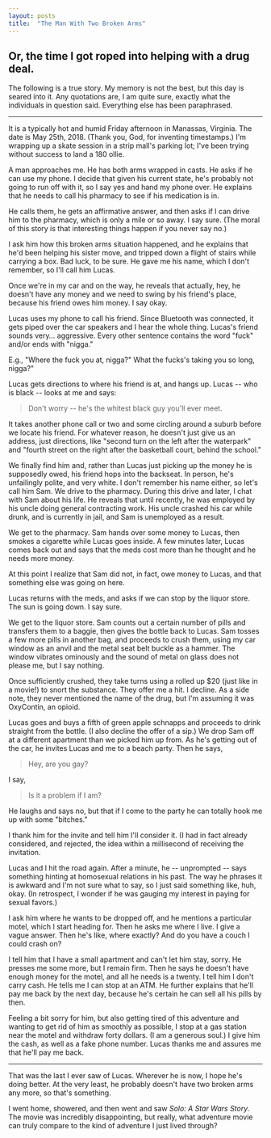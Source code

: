 ```yaml
---
layout: posts
title:  "The Man With Two Broken Arms"
---
```


## Or, the time I got roped into helping with a drug deal.

The following is a true story. My memory is not the best, but this day is seared into it. Any quotations are, I am quite sure, exactly what the individuals in question said. Everything else has been paraphrased.

----------

It is a typically hot and humid Friday afternoon in Manassas, Virginia. The date is May 25th, 2018. (Thank you, God, for inventing timestamps.) I'm wrapping up a skate session in a strip mall's parking lot; I've been trying without success to land a 180 ollie. 

A man approaches me. He has both arms wrapped in casts. He asks if he can use my phone. I decide that given his current state, he's probably not going to run off with it, so I say yes and hand my phone over. He explains that he needs to call his pharmacy to see if his medication is in. 

He calls them, he gets an affirmative answer, and then asks if I can drive him to the pharmacy, which is only a mile or so away. I say sure. (The moral of this story is that interesting things happen if you never say no.) 

I ask him how this broken arms situation happened, and he explains that he'd been helping his sister move, and tripped down a flight of stairs while carrying a box. Bad luck, to be sure. He gave me his name, which I don't remember, so I'll call him Lucas. 

Once we're in my car and on the way, he reveals that actually, hey, he doesn't have any money and we need to swing by his friend's place, because his friend owes him money. I say okay.

Lucas uses my phone to call his friend. Since Bluetooth was connected, it gets piped over the car speakers and I hear the whole thing. Lucas's friend sounds very… aggressive. Every other sentence contains the word "fuck" and/or ends with "nigga."

E.g., "Where the fuck you at, nigga?" What the fucks's taking you so long, nigga?"

Lucas gets directions to where his friend is at, and hangs up. Lucas -- who is black -- looks at me and says:

> Don't worry -- he's the whitest black guy you'll ever meet.

It takes another phone call or two and some circling around a suburb before we locate his friend. For whatever reason, he doesn't just give us an address, just directions, like "second turn on the left after the waterpark" and "fourth street on the right after the basketball court, behind the school."

We finally find him and, rather than Lucas just picking up the money he is supposedly owed, his friend hops into the backseat. In person, he's unfailingly polite, and very white. I don't remember his name either, so let's call him Sam. We drive to the pharmacy. During this drive and later, I chat with Sam about his life. He reveals that until recently, he was employed by his uncle doing general contracting work. His uncle crashed his car while drunk, and is currently in jail, and Sam is unemployed as a result.

We get to the pharmacy. Sam hands over some money to Lucas, then smokes a cigarette while Lucas goes inside. A few minutes later, Lucas comes back out and says that the meds cost more than he thought and he needs more money.

At this point I realize that Sam did not, in fact, owe money to Lucas, and that something else was going on here.

Lucas returns with the meds, and asks if we can stop by the liquor store. The sun is going down. I say sure. 

We get to the liquor store. Sam counts out a certain number of pills and transfers them to a baggie, then gives the bottle back to Lucas. Sam tosses a few more pills in another bag, and proceeds to crush them, using my car window as an anvil and the metal seat belt buckle as a hammer. The window vibrates ominously and the sound of metal on glass does not please me, but I say nothing. 

Once sufficiently crushed, they take turns using a rolled up $20 (just like in a movie!) to snort the substance. They offer me a hit. I decline. As a side note, they never mentioned the name of the drug, but I'm assuming it was OxyContin, an opioid. 

Lucas goes and buys a fifth of green apple schnapps and proceeds to drink straight from the bottle. (I also decline the offer of a sip.) We drop Sam off at a different apartment than we picked him up from. As he's getting out of the car, he invites Lucas and me to a beach party. Then he says,

> Hey, are you gay?

I say, 

> Is it a problem if I am?

He laughs and says no, but that if I come to the party he can totally hook me up with some "bitches."

I thank him for the invite and tell him I'll consider it. (I had in fact already considered, and rejected, the idea within a millisecond of receiving the invitation. 

Lucas and I hit the road again. After a minute, he -- unprompted -- says something hinting at homosexual relations in his past. The way he phrases it is awkward and I'm not sure what to say, so I just said something like, huh, okay. (In retrospect, I wonder if he was gauging my interest in paying for sexual favors.)

I ask him where he wants to be dropped off, and he mentions a particular motel, which I start heading for. Then he asks me where I live. I give a vague answer. Then he's like, where exactly? And do you have a couch I could crash on?

I tell him that I have a small apartment and can't let him stay, sorry. He presses me some more, but I remain firm. Then he says he doesn't have enough money for the motel, and all he needs is a twenty. I tell him I don't carry cash. He tells me I can stop at an ATM. He further explains that he'll pay me back by the next day, because he's certain he can sell all his pills by then.

Feeling a bit sorry for him, but also getting tired of this adventure and wanting to get rid of him as smoothly as possible, I stop at a gas station near the motel and withdraw forty dollars. (I am a generous soul.) I give him the cash, as well as a fake phone number. Lucas thanks me and assures me that he'll pay me back.

---------

That was the last I ever saw of Lucas. Wherever he is now, I hope he's doing better. At the very least, he probably doesn't have two broken arms any more, so that's something.

I went home, showered, and then went and saw *Solo: A Star Wars Story*. The movie was incredibly disappointing, but really, what adventure movie can truly compare to the kind of adventure I just lived through? 